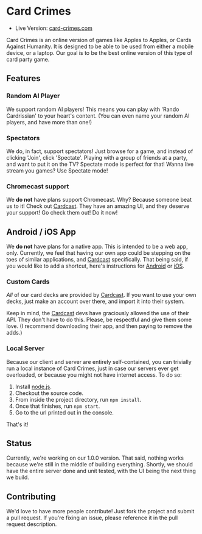 # Card Crimes

* Live Version: [card-crimes.com](http://card-crimes.com)

Card Crimes is an online version of games like Apples to Apples, or Cards Against Humanity. It is designed to be able to
be used from either a mobile device, or a laptop. Our goal is to be the best online version of this type of card party
game.

## Features

### Random AI Player

We support random AI players! This means you can play with 'Rando Cardrissian' to your heart's content. (You can even
name your random AI players, and have more than one!)

### Spectators

We do, in fact, support spectators! Just browse for a game, and instead of clicking 'Join', click 'Spectate'. Playing
with a group of friends at a party, and want to put it on the TV? Spectate mode is perfect for that! Wanna live stream
you games? Use Spectate mode!

### Chromecast support

We **do not** have plans support Chromecast. Why? Because someone beat us to it! Check out
[Cardcast](http://www.cardcastgame.com/). They have an amazing UI, and they deserve your support! Go check them out! Do
it now!

## Android / iOS App

We **do not** have plans for a native app. This is intended to be a web app, only. Currently, we feel that having our
own app could be stepping on the toes of similar applications, and [Cardcast](http://www.cardcastgame.com/)
specifically. That being said, if you would like to add a shortcut, here's instructions for
[Android](https://developer.chrome.com/multidevice/android/installtohomescreen) or
[iOS](http://en.kioskea.net/faq/37255-ios-8-pin-a-website-to-the-home-screen).

### Custom Cards

_All_ of our card decks are provided by [Cardcast](http://www.cardcastgame.com/). If you want to use your own decks,
just make an account over there, and import it into their system.

Keep in mind, the [Cardcast](http://www.cardcastgame.com/) devs have graciously allowed the use of their API. They don't
have to do this. Please, be respectful and give them some love. (I recommend downloading their app, and then paying to
remove the adds.)

### Local Server

Because our client and server are entirely self-contained, you can trivially run a local instance of Card Crimes, just
in case our servers ever get overloaded, or because you might not have internet access. To do so:

1. Install [node.js](http://nodejs.org/).
2. Checkout the source code.
3. From inside the project directory, run `npm install`.
4. Once that finishes, run `npm start`.
5. Go to the url printed out in the console.

That's it!

## Status

Currently, we're working on our 1.0.0 version. That said, nothing works because we're still in the middle of building
everything. Shortly, we should have the entire server done and unit tested, with the UI being the next thing we build.

## Contributing

We'd love to have more people contribute! Just fork the project and submit a pull request. If you're fixing an issue,
please reference it in the pull request description.
